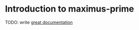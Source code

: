 # Introduction to maximus-prime

TODO: write [great documentation](http://jacobian.org/writing/what-to-write/)
